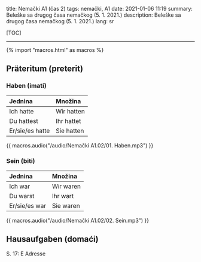 title: Nemački A1 (čas 2)
tags: nemački, A1
date: 2021-01-06 11:19
summary: Beleške sa drugog časa nemačkog (5. 1. 2021.)
description: Beleške sa drugog časa nemačkog (5. 1. 2021.)
lang: sr


[TOC]

-----

{% import "macros.html" as macros %}


## Präteritum (preterit) 

### Haben (imati) 

| Jednina | Množina |
| :--- | :--- |
| Ich hatte | Wir hatten |
| Du hattest | Ihr hattet |
| Er/sie/es hatte | Sie hatten |

{{ macros.audio("/audio/Nemački A1.02/01. Haben.mp3") }}

### Sein (biti) 

| Jednina | Množina |
| :--- | :--- |
| Ich war | Wir waren |
| Du warst | Ihr wart |
| Er/sie/es war | Sie waren |

{{ macros.audio("/audio/Nemački A1.02/02. Sein.mp3") }}


## Hausaufgaben (domaći) 

S. 17: E Adresse